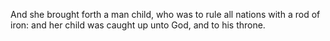 And she brought forth a man child, who was to rule all nations with a rod of iron: and her child was caught up unto God, and to his throne.
